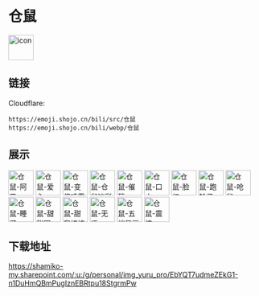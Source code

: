 # 仓鼠
<img src="https://emoji.shojo.cn/bili/src/仓鼠/icon.png" width="50" height="50" alt="icon">

## 链接
Cloudflare:
```
https://emoji.shojo.cn/bili/src/仓鼠
https://emoji.shojo.cn/bili/webp/仓鼠
```
## 展示
<img src="https://emoji.shojo.cn/bili/src/仓鼠/仓鼠-阿巴.png" width="50" height="50" alt="仓鼠-阿巴">
<img src="https://emoji.shojo.cn/bili/src/仓鼠/仓鼠-爱心.png" width="50" height="50" alt="仓鼠-爱心">
<img src="https://emoji.shojo.cn/bili/src/仓鼠/仓鼠-变傻喷雾.png" width="50" height="50" alt="仓鼠-变傻喷雾">
<img src="https://emoji.shojo.cn/bili/src/仓鼠/仓鼠-仓鼠迷彩.png" width="50" height="50" alt="仓鼠-仓鼠迷彩">
<img src="https://emoji.shojo.cn/bili/src/仓鼠/仓鼠-催稿.png" width="50" height="50" alt="仓鼠-催稿">
<img src="https://emoji.shojo.cn/bili/src/仓鼠/仓鼠-口水.png" width="50" height="50" alt="仓鼠-口水">
<img src="https://emoji.shojo.cn/bili/src/仓鼠/仓鼠-脸红.png" width="50" height="50" alt="仓鼠-脸红">
<img src="https://emoji.shojo.cn/bili/src/仓鼠/仓鼠-跑轮子.png" width="50" height="50" alt="仓鼠-跑轮子">
<img src="https://emoji.shojo.cn/bili/src/仓鼠/仓鼠-呛鼠.png" width="50" height="50" alt="仓鼠-呛鼠">
<img src="https://emoji.shojo.cn/bili/src/仓鼠/仓鼠-睡了.png" width="50" height="50" alt="仓鼠-睡了">
<img src="https://emoji.shojo.cn/bili/src/仓鼠/仓鼠-甜甜圈.png" width="50" height="50" alt="仓鼠-甜甜圈">
<img src="https://emoji.shojo.cn/bili/src/仓鼠/仓鼠-甜我姥姥.png" width="50" height="50" alt="仓鼠-甜我姥姥">
<img src="https://emoji.shojo.cn/bili/src/仓鼠/仓鼠-无语.png" width="50" height="50" alt="仓鼠-无语">
<img src="https://emoji.shojo.cn/bili/src/仓鼠/仓鼠-五档风扇.png" width="50" height="50" alt="仓鼠-五档风扇">
<img src="https://emoji.shojo.cn/bili/src/仓鼠/仓鼠-震惊.png" width="50" height="50" alt="仓鼠-震惊">

## 下载地址

https://shamiko-my.sharepoint.com/:u:/g/personal/img_yuru_pro/EbYQT7udmeZEkG1-n1DuHmQBmPugIznEBRtpu18StgrmPw